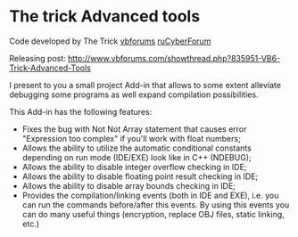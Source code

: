 # The trick Advanced tools

Code developed by The Trick [vbforums](http://www.vbforums.com/member.php?246405-The-trick) [ruCyberForum](http://www.cyberforum.ru/blogs/354370/)

Releasing post: http://www.vbforums.com/showthread.php?835951-VB6-Trick-Advanced-Tools

I present to you a small project
Add-in that allows to some extent alleviate debugging some programs as well expand compilation possibilities.

This Add-in has the following features:
* Fixes the bug with Not Not Array statement that causes error "Expression too complex" if you'll work with float numbers;
* Allows the ability to utilize the automatic conditional constants depending on run mode (IDE/EXE) look like in C++ (NDEBUG);
* Allows the ability to disable integer overflow checking in IDE;
* Allows the ability to disable floating point result checking in IDE;
* Allows the ability to disable array bounds checking in IDE;
* Provides the compilation/linking events (both in IDE and EXE), i.e. you can run the commands before/after this events. By using this events you can do many useful things (encryption, replace OBJ files, static linking, etc.)
